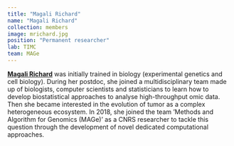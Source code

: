```yaml
---
title: "Magali Richard"
name: "Magali Richard"
collection: members
image: mrichard.jpg
position: "Permanent researcher"
lab: TIMC
team: MAGe
---
```


**[Magali Richard](https://magrichard.github.io/)**  was initially trained in biology (experimental genetics and cell biology). During her postdoc, she joined a multidisciplinary team made up of biologists, computer scientists and statisticians to learn how to develop biostatistical approaches to analyse high-throughput omic data. Then she became interested in the evolution of tumor as a complex heterogeneous ecosystem. In 2018, she joined the team ’Methods and Algorithm for Genomics (MAGe)’ as a CNRS researcher to tackle this question through the development of novel dedicated computational approaches.
